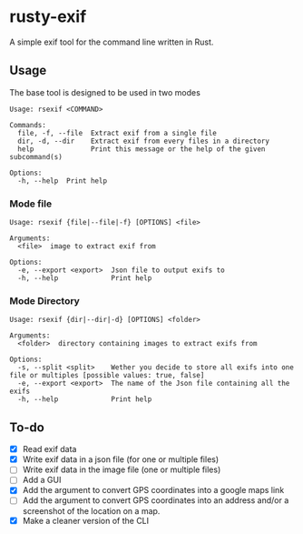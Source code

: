 # rusty-exif
A simple exif tool for the command line written in Rust. 

## Usage

The base tool is designed to be used in two modes
```
Usage: rsexif <COMMAND>

Commands:
  file, -f, --file  Extract exif from a single file
  dir, -d, --dir    Extract exif from every files in a directory
  help              Print this message or the help of the given subcommand(s)

Options:
  -h, --help  Print help
```
### Mode file
```
Usage: rsexif {file|--file|-f} [OPTIONS] <file>

Arguments:
  <file>  image to extract exif from

Options:
  -e, --export <export>  Json file to output exifs to
  -h, --help             Print help
```

### Mode Directory
```
Usage: rsexif {dir|--dir|-d} [OPTIONS] <folder>

Arguments:
  <folder>  directory containing images to extract exifs from

Options:
  -s, --split <split>    Wether you decide to store all exifs into one file or multiples [possible values: true, false]
  -e, --export <export>  The name of the Json file containing all the exifs
  -h, --help             Print help
```

## To-do
- [x] Read exif data
- [x] Write exif data in a json file (for one or multiple files)
- [ ] Write exif data in the image file (one or multiple files)
- [ ] Add a GUI
- [X] Add the argument to convert GPS coordinates into a google maps link
- [ ] Add the argument to convert GPS coordinates into an address and/or a screenshot of the location on a map.
- [X] Make a cleaner version of the CLI
